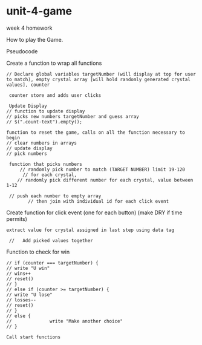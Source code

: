 # unit-4-game
week 4 homework


How to play the Game.



Pseudocode

Create a function to wrap all functions


    // Declare global variables targetNumber (will display at top for user to match), empty crystal array [will hold randomly generated crystal values], counter

     counter store and adds user clicks 

     Update Display
    // function to update display
    // picks new numbers targetNumber and guess array
    // $(".count-text").empty();

    function to reset the game, calls on all the function necessary to begin
    // clear numbers in arrays
    // update display
    // pick numbers

     function that picks numbers 
         // randomly pick number to match (TARGET NUMBER) limit 19-120
          // for each crystal,
        // randomly pick different number for each crystal, value between 1-12

     // push each number to empty array
            // then join with individual id for each click event 


Create function for click event (one for each button) (make DRY if time permits)

    extract value for crystal assigned in last step using data tag
    
     //   Add picked values together


Function to check for win


    
    // if (counter === targetNumber) {
    // write "U win"
    // wins++
    // reset()
    // }
    // else if (counter >= targetNumber) {
    // write "U lose"
    // losses--
    // reset()
    // } 
    // else {
    //              write "Make another choice"
    // }

    Call start functions